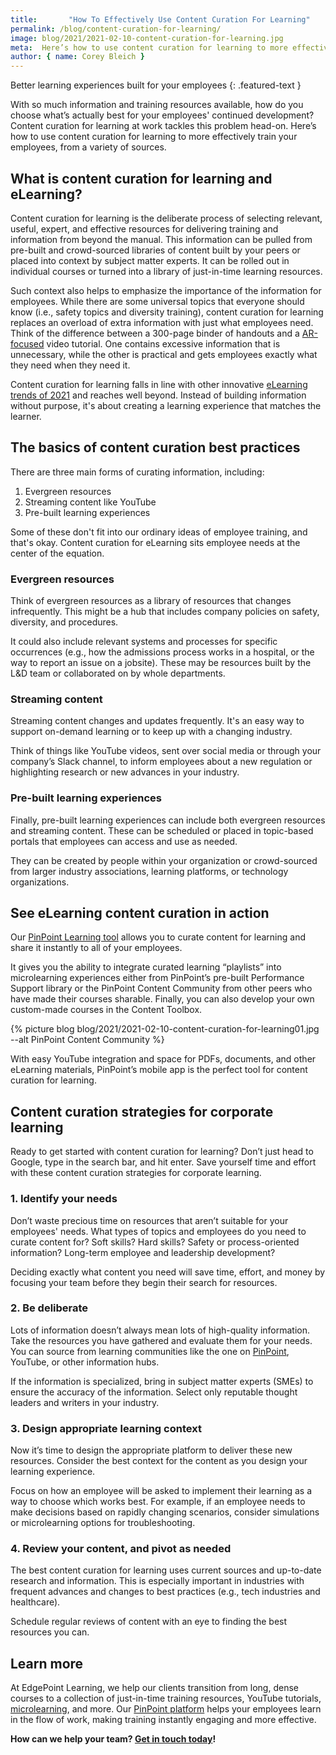 ```yaml
---
title:       "How To Effectively Use Content Curation For Learning"
permalink: /blog/content-curation-for-learning/
image: blog/2021/2021-02-10-content-curation-for-learning.jpg
meta:  Here’s how to use content curation for learning to more effectively train your employees, from a variety of sources.
author: { name: Corey Bleich }
---
```


Better learning experiences built for your employees
{: .featured-text }

With so much information and training resources available, how do you choose what’s actually best for your employees' continued development? Content curation for learning at work tackles this problem head-on. Here’s how to use content curation for learning to more effectively train your employees, from a variety of sources. 

## What is content curation for learning and eLearning?

Content curation for learning is the deliberate process of selecting relevant, useful, expert, and effective resources for delivering training and information from beyond the manual. This information can be pulled from pre-built and crowd-sourced libraries of content built by your peers or placed into context by subject matter experts. It can be rolled out in individual courses or turned into a library of just-in-time learning resources.

Such context also helps to emphasize the importance of the information for employees. While there are some universal topics that everyone should know (i.e., safety topics and diversity training), content curation for learning replaces an overload of extra information with just what employees need. Think of the difference between a 300-page binder of handouts and a [AR-focused](/augmented-reality/) video tutorial. One contains excessive information that is unnecessary, while the other is practical and gets employees exactly what they need when they need it.

Content curation for learning falls in line with other innovative [eLearning trends of 2021](/blog/elearning-trends-2021/) and reaches well beyond. Instead of building information without purpose, it's about creating a learning experience that matches the learner.

## The basics of content curation best practices  

There are three main forms of curating information, including:

1. Evergreen resources
2. Streaming content like YouTube
3. Pre-built learning experiences

Some of these don't fit into our ordinary ideas of employee training, and that's okay. Content curation for eLearning sits employee needs at the center of the equation.

### Evergreen resources

Think of evergreen resources as a library of resources that changes infrequently. This might be a hub that includes company policies on safety, diversity, and procedures.

It could also include relevant systems and processes for specific occurrences (e.g., how the admissions process works in a hospital, or the way to report an issue on a jobsite). These may be resources built by the L&D team or collaborated on by whole departments.

### Streaming content

Streaming content changes and updates frequently. It's an easy way to support on-demand learning or to keep up with a changing industry.

Think of things like YouTube videos, sent over social media or through your company’s Slack channel, to inform employees about a new regulation or highlighting research or new advances in your industry.

### Pre-built learning experiences

Finally, pre-built learning experiences can include both evergreen resources and streaming content. These can be scheduled or placed in topic-based portals that employees can access and use as needed.

They can be created by people within your organization or crowd-sourced from larger industry associations, learning platforms, or technology organizations.

## See eLearning content curation in action

Our [PinPoint Learning tool](https://www.pinpointworkforce.com/platform) allows you to curate content for learning and share it instantly to all of your employees.

It gives you the ability to integrate curated learning “playlists” into microlearning experiences either from PinPoint’s pre-built Performance Support library or the PinPoint Content Community from other peers who have made their courses sharable. Finally, you can also develop your own custom-made courses in the Content Toolbox.




{% picture blog blog/2021/2021-02-10-content-curation-for-learning01.jpg --alt PinPoint Content Community %}




With easy YouTube integration and space for PDFs, documents, and other eLearning materials, PinPoint’s mobile app is the perfect tool for content curation for learning.

## Content curation strategies for corporate learning

Ready to get started with content curation for learning? Don’t just head to Google, type in the search bar, and hit enter. Save yourself time and effort with these content curation strategies for corporate learning.

### 1. Identify your needs

Don’t waste precious time on resources that aren’t suitable for your employees' needs. What types of topics and employees do you need to curate content for? Soft skills? Hard skills? Safety or process-oriented information? Long-term employee and leadership development?

Deciding exactly what content you need will save time, effort, and money by focusing your team before they begin their search for resources.

### 2. Be deliberate

Lots of information doesn’t always mean lots of high-quality information. Take the resources you have gathered and evaluate them for your needs. You can source from learning communities like the one on [PinPoint](https://www.pinpointworkforce.com/platform), YouTube, or other information hubs.

If the information is specialized, bring in subject matter experts (SMEs) to ensure the accuracy of the information. Select only reputable thought leaders and writers in your industry.

### 3. Design appropriate learning context

Now it’s time to design the appropriate platform to deliver these new resources. Consider the best context for the content as you design your learning experience.

Focus on how an employee will be asked to implement their learning as a way to choose which works best. For example, if an employee needs to make decisions based on rapidly changing scenarios, consider simulations or microlearning options for troubleshooting.

### 4. Review your content, and pivot as needed

The best content curation for learning uses current sources and up-to-date research and information. This is especially important in industries with frequent advances and changes to best practices (e.g., tech industries and healthcare).

Schedule regular reviews of content with an eye to finding the best resources you can.

## Learn more

At EdgePoint Learning, we help our clients transition from long, dense courses to a collection of just-in-time training resources, YouTube tutorials, [microlearning](/microlearning/), and more. Our [PinPoint platform](https://www.pinpointworkforce.com/platform) helps your employees learn in the flow of work, making training instantly engaging and more effective.

**How can we help your team? [Get in touch today](/form/demo/)!**
